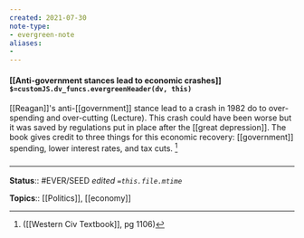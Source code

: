 ```yaml
---
created: 2021-07-30
note-type: 
- evergreen-note
aliases:
- 
---
```


#### [[Anti-government stances lead to economic crashes]] `$=customJS.dv_funcs.evergreenHeader(dv, this)`

[[Reagan]]'s anti-[[government]] stance lead to a crash in 1982 do to over-spending and over-cutting (Lecture). This crash could have been worse but it was saved by regulations put in place after the [[great depression]]. The book gives credit to three things for this economic recovery: [[government]] spending, lower interest rates, and tax cuts. [^1]

[^1]: ([[Western Civ Textbook]], pg 1106)

### <hr class="footnote"/>

**Status**:: #EVER/SEED
*edited `=this.file.mtime`*

**Topics**:: [[Politics]], [[economy]]
	
	
